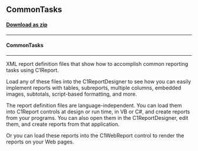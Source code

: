 ## CommonTasks
#### [Download as zip](https://grapecity.github.io/DownGit/#/home?url=https://github.com/GrapeCity/ComponentOne-WinForms-Samples/tree/master/NetFramework\Reports\C1Report.WPF\XML\CommonTasks)
____
#### CommonTasks
____
XML report definition files that show how to accomplish common reporting tasks using C1Report. 

Load any of these files into the C1ReportDesigner to see how you can easily implement reports with tables, subreports, multiple columns, embedded images, subtotals, script-based formatting, and more. 

The report definition files are language-independent. You can load them into C1Report controls at design or run time, in VB or C#, and create reports from your programs. You can also open them in the C1ReportDesigner, edit them, and create reports from that application. 

Or you can load these reports into the C1WebReport control to render the reports on your Web pages. 